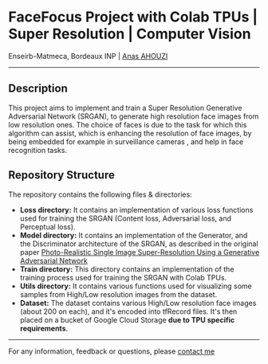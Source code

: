# FaceFocus Project with Colab TPUs | Super Resolution | Computer Vision
Enseirb-Matmeca, Bordeaux INP | [Anas AHOUZI](https://www.linkedin.com/in/anas-ahouzi-6aab0b155/)
***

## Description
This project aims to implement and train a Super Resolution Generative Adversarial Network (SRGAN), to generate high resolution face images from low resolution ones. The choice of faces is due to the task for which this algorithm can assist, which is enhancing the resolution of face images, by being embedded for example in surveillance cameras
, and help in face recognition tasks.<br />

## Repository Structure
The repository contains the following files & directories:
- **Loss directory:** It contains an implementation of various loss functions used for training the SRGAN (Content loss, Adversarial loss, and Perceptual loss).
- **Model directory:** It contains an implementation of the Generator, and the Discriminator architecture of the SRGAN, as described in the original paper [Photo-Realistic Single Image Super-Resolution Using a Generative Adversarial Network](https://arxiv.org/pdf/1609.04802.pdf)
- **Train directory:** This directory contains an implementation of the training process used for training the SRGAN with Colab TPUs.
- **Utils directory:** It contains various functions used for visualizing some samples from High/Low resolution images from the dataset.
- **Dataset:** The dataset contains various High/Low resolution face images (about 200 on each), and it's encoded into tfRecord files. It's then placed on a bucket of Google Cloud Storage **due to TPU specific requirements**.



---
For any information, feedback or questions, please [contact me][anas-email]










[anas-email]: mailto:ahouzi2000@hotmail.fr